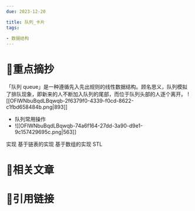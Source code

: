 ```yaml
---
due: 2023-12-20 

title: 队列_卡片
tags:
 
- 数据结构
---
```

# 🍎重点摘抄
「队列 queue」是一种遵循先入先出规则的线性数据结构。顾名思义，队列模拟了排队现象，即新来的人不断加入队列的尾部，而位于队列头部的人逐个离开。
![[OFlWNbuBqdLBqwqb-2f6379f0-4339-f0cd-8622-c1fbd658484b.png|893]]

- 队列常用操作
- ![[OFlWNbuBqdLBqwqb-74a6f164-27dd-3a90-d9e1-9c157429695c.png|563]]

实现
基于链表的实现
基于数组的实现
STL



# 📒相关文章




# 🍏引用链接

